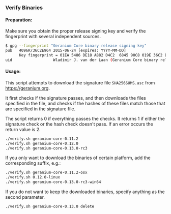 ### Verify Binaries

#### Preparation:

Make sure you obtain the proper release signing key and verify the fingerprint with several independent sources.

```sh
$ gpg --fingerprint "Geranium Core binary release signing key"
pub   4096R/36C2E964 2015-06-24 [expires: YYYY-MM-DD]
      Key fingerprint = 01EA 5486 DE18 A882 D4C2  6845 90C8 019E 36C2 E964
uid                  Wladimir J. van der Laan (Geranium Core binary release signing key) <laanwj@gmail.com>
```

#### Usage:

This script attempts to download the signature file `SHA256SUMS.asc` from https://geranium.org.

It first checks if the signature passes, and then downloads the files specified in the file, and checks if the hashes of these files match those that are specified in the signature file.

The script returns 0 if everything passes the checks. It returns 1 if either the signature check or the hash check doesn't pass. If an error occurs the return value is 2.


```sh
./verify.sh geranium-core-0.11.2
./verify.sh geranium-core-0.12.0
./verify.sh geranium-core-0.13.0-rc3
```

If you only want to download the binaries of certain platform, add the corresponding suffix, e.g.:

```sh
./verify.sh geranium-core-0.11.2-osx
./verify.sh 0.12.0-linux
./verify.sh geranium-core-0.13.0-rc3-win64
```

If you do not want to keep the downloaded binaries, specify anything as the second parameter.

```sh
./verify.sh geranium-core-0.13.0 delete
```
